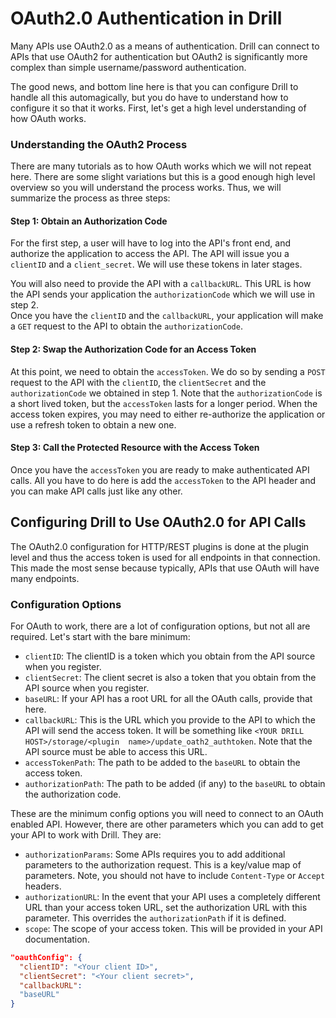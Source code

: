 # OAuth2.0 Authentication in Drill
Many APIs use OAuth2.0 as a means of authentication. Drill can connect to APIs that use OAuth2 for authentication but OAuth2 is significantly more complex than simple 
username/password authentication.

The good news, and bottom line here is that you can configure Drill to handle all this automagically, but you do have to understand how to configure it so that it works. First, 
let's get a high level understanding of how OAuth works.

### Understanding the OAuth2 Process
There are many tutorials as to how OAuth works which we will not repeat here.  There are some slight variations but this is a good enough high level overview so you will understand the process works. 
Thus, we will summarize the process as three steps:

#### Step 1:  Obtain an Authorization Code
For the first step, a user will have to log into the API's front end, and authorize the application to access the API.  The API will issue you a `clientID` and a 
`client_secret`.  We will use these tokens in later stages.  

You will also need to provide the API with a `callbackURL`.  This URL is how the API sends your application the `authorizationCode` which we will use in step 2.  
Once you have the `clientID` and the `callbackURL`, your application will make a `GET` request to the API to obtain the `authorizationCode`. 

#### Step 2:  Swap the Authorization Code for an Access Token
At this point, we need to obtain the `accessToken`.  We do so by sending a `POST` request to the API with the `clientID`, the `clientSecret` and the `authorizationCode` we 
obtained in step 1.  Note that the `authorizationCode` is a short lived token, but the `accessToken` lasts for a longer period.  When the access token expires, you may need to 
either re-authorize the application or use a refresh token to obtain a new one.

#### Step 3:  Call the Protected Resource with the Access Token
Once you have the `accessToken` you are ready to make authenticated API calls. All you have to do here is add the `accessToken` to the API header and you can make API calls 
just like any other. 

## Configuring Drill to Use OAuth2.0 for API Calls
The OAuth2.0 configuration for HTTP/REST plugins is done at the plugin level and thus the access token is used for all endpoints in that connection.  This made the most sense 
because typically, APIs that use OAuth will have many endpoints.

### Configuration Options
For OAuth to work, there are a lot of configuration options, but not all are required.  Let's start with the bare minimum:

* `clientID`:  The clientID is a token which you obtain from the API source when you register.
* `clientSecret`:  The client secret is also a token that you obtain from the API source when you register.
* `baseURL`:  If your API has a root URL for all the OAuth calls, provide that here.
* `callbackURL`:  This is the URL which you provide to the API to which the API will send the access token.  It will be something like `<YOUR DRILL HOST>/storage/<plugin 
  name>/update_oath2_authtoken`.  Note that the API source must be able to access this URL.
* `accessTokenPath`:  The path to be added to the `baseURL` to obtain the access token.
* `authorizationPath`:  The path to be added (if any) to the `baseURL` to obtain the authorization code.

These are the minimum config options you will need to connect to an OAuth enabled API.  However, there are other parameters which you can add to get your API to work with Drill.
They are:
* `authorizationParams`:  Some APIs requires you to add additional parameters to the authorization request.  This is a key/value map of parameters.  Note, you should not have 
  to include `Content-Type` or `Accept` headers.
* `authorizationURL`: In the event that your API uses a completely different URL than your access token URL, set the authorization URL with this parameter.  This overrides the 
  `authorizationPath` if it is defined.
* `scope`:  The scope of your access token.  This will be provided in your API documentation.



```json
"oauthConfig": {
  "clientID": "<Your client ID>",
  "clientSecret": "<Your client secret>",
  "callbackURL": 
  "baseURL"
}

```
